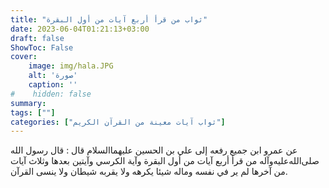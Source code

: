 ```yaml
---
title: "ثواب من قرأ أربع آيات من أول البقرة"
date: 2023-06-04T01:21:13+03:00
draft: false
ShowToc: False
cover:
    image: img/hala.JPG
    alt: 'صورة'
    caption: ''
#    hidden: false
summary: 
tags: [""]
categories: ["ثواب آيات معينة من القرآن الكريم"]
---
```

عن عمرو
ابن جميع رفعه إلى علي بن الحسين عليهما‌السلام قال : قال رسول الله صلى‌الله‌عليه‌وآله
من قرأ أربع آيات من أول البقرة وآية الكرسي وآيتين بعدها وثلاث
آيات من آخرها لم ير في نفسه وماله شيئا يكرهه ولا يقربه شيطان
ولا ينسى القرآن.

